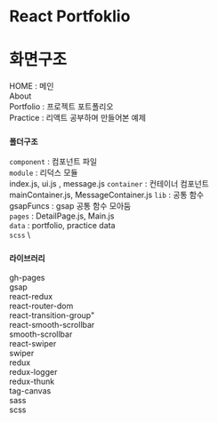 # React Portfoklio

# 화면구조
HOME : 메인 \
About \
Portfolio : 프로젝트 포트폴리오\
Practice : 리액트 공부하며 만들어본 예제


### `폴더구조`

`component` : 컴포넌트 파일\
`module` : 리덕스 모듈 \
index.js, ui.js , message.js
`container` : 컨테이너 컴포넌트 \
mainContainer.js, MessageContainer.js
`lib` : 공통 함수\
gsapFuncs : gsap 공통  함수 모아둠 \
`pages` : DetailPage.js, Main.js\
`data` : portfolio, practice data\
`scss` \

### `라이브러리`
gh-pages\
gsap\
react-redux\
react-router-dom\
react-transition-group"\
react-smooth-scrollbar\
smooth-scrollbar\
react-swiper\
swiper\
redux\
redux-logger\
redux-thunk\
tag-canvas\
sass\
scss

